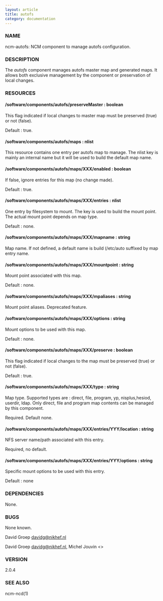 ```yaml
---
layout: article
title: autofs
category: documentation
---
```

### NAME

ncm-autofs: NCM component to manage autofs configuration. 

### DESCRIPTION

The _autofs_ component manages autofs master map and generated maps. It allows
both exclusive management by the component or preservation of local changes.

### RESOURCES

#### /software/components/autofs/preserveMaster : boolean

This flag indicated if local changes to master map must be preserved (true) or
not (false).

Default : true.

#### /software/components/autofs/maps : nlist

This resource contains one entry per autofs map to manage. The nlist key is
mainly an internal name but it will be used to build the default map name.

#### /software/components/autofs/maps/XXX/enabled : boolean

If false, ignore entries for this map (no change made).

Default : true.

#### /software/components/autofs/maps/XXX/entries : nlist

One entry by filesystem to mount. The key is used to build the mount point. The actual
mount point depends on map type.

Default : none.

#### /software/components/autofs/maps/XXX/mapname : string

Map name. If not defined, a default name is build (/etc/auto suffixed
by map entry name.

#### /software/components/autofs/maps/XXX/mountpoint : string

Mount point associated with this map.

Default : none.

#### /software/components/autofs/maps/XXX/mpaliases : string

Mount point aliases. Deprecated feature.

#### /software/components/autofs/maps/XXX/options : string

Mount options to be used with this map.

Default : none.

#### /software/components/autofs/maps/XXX/preserve : boolean

This flag indicated if local changes to the map must be preserved (true) or
not (false).

Default : true.

#### /software/components/autofs/maps/XXX/type : string

Map type. Supported types are : direct, file, program, yp, nisplus,hesiod, userdir, ldap.
Only direct, file and program map contents can be managed by this component.

Required. Default none.

#### /software/components/autofs/maps/XXX/entries/YYY/location : string

NFS server name/path associated with this entry.

Required, no default.

#### /software/components/autofs/maps/XXX/entries/YYY/options : string

Specific mount options to be used with this entry.

Default : none

### DEPENDENCIES

None.

### BUGS

None known.

David Groep <davidg@nikhef.nl>

David Groep <davidg@nikhef.nl>, Michel Jouvin <>

### VERSION

2.0.4

### SEE ALSO

ncm-ncd(1)


